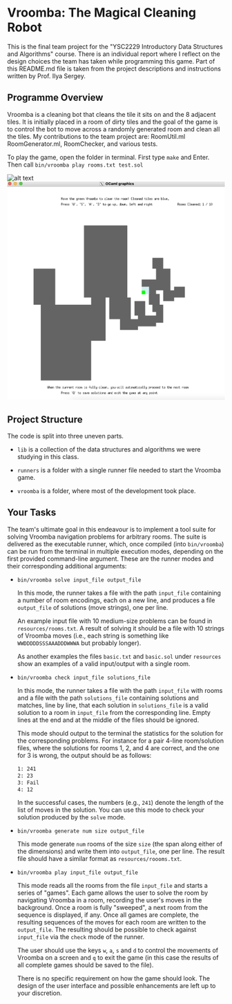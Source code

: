 # Vroomba: The Magical Cleaning Robot

This is the final team project for the "YSC2229 Introductory Data Structures and Algorithms" course. There is an individual report where I reflect on the design choices the team has taken while programming this game. Part of this README.md file is taken from the project descriptions and instructions written by Prof. Ilya Sergey.

## Programme Overview
Vroomba is a cleaning bot that cleans the tile it sits on and the 8 adjacent tiles. It is initially placed in a room of dirty tiles and the goal of the game is to control the bot to move across a randomly generated room and clean all the tiles. My contributions to the team project are: RoomUtil.ml RoomGenerator.ml, RoomChecker, and various tests.

To play the game, open the folder in terminal. First type ```make``` and Enter. Then call ```bin/vroomba play rooms.txt test.sol```

![alt text](https://github.com/tianrui98/Cleaning-Bot-Game/edit/master/interface.png)
![Screenshot](interface.png)
## Project Structure

The code is split into three uneven parts.

* `lib` is a collection of the data structures and algorithms we were
  studying in this class. 

* `runners` is a folder with a single runner file needed to start the Vroomba game.

* `vroomba` is a folder, where most of the development took
  place. 
  

## Your Tasks

The team's ultimate goal in this endeavour is to implement a tool suite for
solving Vroomba navigation problems for arbitrary rooms. The suite is
delivered as the executable runner, which, once compiled (into
`bin/vroomba`) can be run from the terminal in multiple execution
modes, depending on the first provided command-line argument. These
are the runner modes and their corresponding additional arguments:

* ```bin/vroomba solve input_file output_file```

  In this mode, the runner takes a file with the path `input_file`
  containing a number of room encodings, each on a new line, and
  produces a file `output_file` of solutions (move strings), one per
  line.

  An example input file with 10 medium-size problems can be found in
  `resources/rooms.txt`. A result of solving it should be a file with
  10 strings of Vroomba moves (i.e., each string is something like
  `WWDDDDDSSSAAADDDWWWA` but probably longer).

  As another examples the files `basic.txt` and `basic.sol` under
  `resources` show an examples of a valid input/output with a single
  room.

* ```bin/vroomba check input_file solutions_file```

  In this mode, the runner takes a file with the path `input_file`
  with rooms and a file with the path `solutions_file` containing
  solutions and matches, line by line, that each solution in
  `solutions_file` is a valid solution to a room in `input_file` from
  the corresponding line. Empty lines at the end and at the middle of
  the files should be ignored.
  
  This mode should output to the terminal the statistics for the
  solution for the corresponding problems. For instance for a pair
  4-line room/solution files, where the solutions for rooms 1, 2, and
  4 are correct, and the one for 3 is wrong, the output should be
  as follows:

  ```
  1: 241
  2: 23
  3: Fail
  4: 12
  ```
  
  In the successful cases, the numbers (e.g., `241`) denote the length
  of the list of moves in the solution. You can use this mode to check
  your solution produced by the `solve` mode.


* ```bin/vroomba generate num size output_file```

  This mode generate `num` rooms of the size `size` (the span along
  either of the dimensions) and write them into `output_file`, one per
  line. The result file should have a similar format as
  `resources/roooms.txt`.
  

* ```bin/vroomba play input_file output_file```

  This mode reads all the rooms from the file `input_file` and starts
  a series of "games". Each game allows the user to solve the room by
  navigating Vroomba in a room, recording the user's moves in the
  background. Once a room is fully "sweeped", a next room from the
  sequence is displayed, if any. Once all games are complete, the
  resulting sequences of the moves for each room are written to the
  `output_file`. The resulting should be possible to check against
  `input_file` via the `check` mode of the runner.

  The user should use the keys `w`, `a`, `s` and `d` to control the
  movements of Vroomba on a screen and `q` to exit the game (in this
  case the results of all complete games should be saved to the file).

  There is no specific requirement on how the game should look. The
  design of the user interface and possible enhancements are left up
  to your discretion.


